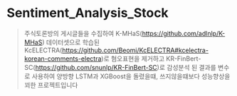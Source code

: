 # Sentiment_Analysis_Stock

> 주식토론방의 게시글들을 수집하여
> K-MHaS(https://github.com/adlnlp/K-MHaS) 데이터셋으로 학습된 KcELECTRA(https://github.com/Beomi/KcELECTRA#kcelectra-korean-comments-electra)로 혐오표현을 제거하고
> KR-FinBert-SC(https://github.com/snunlp/KR-FinBert-SC)로 감성분석 된 결과를 변수로 사용하여 양방향 LSTM과 XGBoost을 돌렸을떄, 쓰지않을떄보다 성능향상을 꾀한 프로젝트입니다







